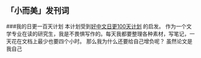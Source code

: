 ## 「小而美」发刊词
###我的日更一百天计划
本计划受到[好中文日更100天计划](https://haozhongwen.com/post/2020-10-16-daily-updating-in-100days/) 的启发。
作为一个文学专业在读的研究生，我是不畏惧写作的。每天我都要整理各种素材，写笔记，一天花在文档上最少也要四个小时。
那么我为什么还要给自己增负呢？
虽然论文是我自己
